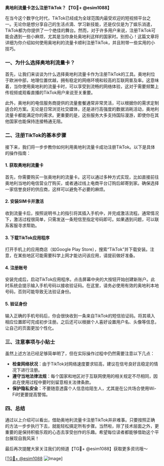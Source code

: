 **奥地利流量卡怎么注册TikTok？【TG💪+ @esim1088】**

在当今这个数字化时代，TikTok已经成为全球范围内最受欢迎的短视频平台之一。无论你是想分享自己的生活点滴、学习新技能，还是仅仅是为了娱乐消遣，TikTok都为你提供了一个绝佳的舞台。然而，对于许多用户来说，注册TikTok可能会遇到一些小麻烦，尤其是当你身处奥地利这样的国家时。别担心！这篇文章将详细为你介绍如何使用奥地利的流量卡顺利注册TikTok，并且附带一些实用的小技巧。

### 一、为什么选择奥地利流量卡？

首先，让我们来谈谈为什么选择奥地利流量卡作为注册TikTok的工具。奥地利位于欧洲中部，地理位置优越，拥有稳定的网络环境和较高的互联网普及率。这意味着，当你使用奥地利的流量卡时，可以享受到流畅的网络体验，这对于需要频繁上传视频或观看直播的TikTok用户来说至关重要。

此外，奥地利的电信服务商提供的流量套餐通常非常灵活，可以根据你的需求定制适合的方案。无论是日常浏览社交媒体，还是进行高强度的数据消耗活动，奥地利流量卡都能满足你的需求。更重要的是，这些服务大多支持国际漫游，即使你在其他国家也能保持连接畅通无阻。

### 二、注册TikTok的基本步骤

接下来，我们将一步步教你如何利用奥地利流量卡成功注册TikTok。以下是具体的操作指南：

#### 1. 获取奥地利流量卡

首先，你需要购买一张奥地利的流量卡。这可以通过多种方式实现，比如直接前往奥地利当地的电信营业厅购买，或者通过线上电商平台订购后邮寄到家。确保选择一家信誉良好的供应商，这样可以避免不必要的麻烦。

#### 2. 安装SIM卡并激活

收到流量卡后，按照说明书上的指引将其插入手机中，并完成激活流程。通常情况下，激活过程很简单，只需发送一条短信至指定号码即可。如果遇到问题，可以联系客服寻求帮助。

#### 3. 下载TikTok应用程序

打开手机上的应用商店（如Google Play Store），搜索“TikTok”并下载安装。注意，在某些地区可能需要科学上网才能访问该应用，请提前做好准备。

#### 4. 注册账号

安装完成后，启动TikTok应用程序。点击屏幕中央的大按钮开始创建新账户。此时系统会提示输入手机号码以接收验证码。在这里，请务必使用有效的奥地利本地号码，否则可能导致无法验证身份。

#### 5. 验证身份

输入正确的手机号码后，你会很快收到一条来自TikTok的短信验证码。将其填入相应位置即可完成初步注册。之后还可以根据个人喜好设置用户名、头像等信息，让自己的页面更加个性化。

### 三、注意事项与小贴士

虽然上述方法已经足够简单明了，但在实际操作过程中仍然需要注意以下几点：

- **检查网络状况**：由于TikTok对网络速度要求较高，建议在信号良好且稳定的情况下进行注册。
- **遵守当地法律法规**：每个国家和地区对于互联网使用的相关规定不尽相同，因此在使用过程中要时刻留意相关法律条款。
- **保护隐私安全**：不要随意透露个人信息给陌生人，尤其是在公共场合使用Wi-Fi时更要提高警惕。

### 四、总结

通过以上介绍可以看出，借助奥地利流量卡注册TikTok并非难事。只要按照正确的方法一步步执行下去，就能轻松搞定所有步骤。当然啦，除了技术层面之外，更重要的是保持积极乐观的心态去享受创作的乐趣。希望每位读者都能够借助这个平台展现自我风采！

最后再次提醒大家关注我们的频道【TG💪+ @esim1088】获取更多资讯哦～ 

[[TG💪+ @esim1088](https://t.me/s/esim1088) ![Image](https://i.postimg.cc/4NQfJmqS/Snipaste-2025-05-13-00-14-12.png)]